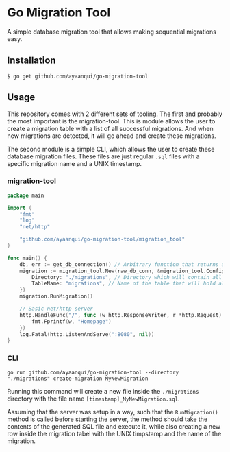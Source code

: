 # Go Migration Tool
A simple database migration tool that allows making sequential migrations easy.

## Installation
```
$ go get github.com/ayaanqui/go-migration-tool
```

## Usage
This repository comes with 2 different sets of tooling. The first and probably the most important is the migration-tool. This is module allows the user to create a migration table with a list of all successful migrations. And when new migrations are detected, it will go ahead and create these migrations.

The second module is a simple CLI, which allows the user to create these database migration files. These files are just regular `.sql` files with a specific migration name and a UNIX timestamp.

### migration-tool
```go
package main

import (
    "fmt"
    "log"
    "net/http"

    "github.com/ayaanqui/go-migration-tool/migration_tool"
)

func main() {
    db, err := get_db_connection() // Arbitrary function that returns an pointer to sql.DB
    migration := migration_tool.New(raw_db_conn, &migration_tool.Config{
        Directory: "./migrations", // Directory which will contain all migraiton files
        TableName: "migrations", // Name of the table that will hold all successful migrations
    })
    migration.RunMigration()

    // Basic net/http server
    http.HandleFunc("/", func (w http.ResponseWriter, r *http.Request) {
        fmt.Fprintf(w, "Homepage")
    })
    log.Fatal(http.ListenAndServe(":8080", nil))
}
```

### CLI
```
go run github.com/ayaanqui/go-migration-tool --directory "./migrations" create-migration MyNewMigration
```
Running this command will create a new file inside the `./migrations` directory with the file name `[timestamp]_MyNewMigration.sql`.

Assuming that the server was setup in a way, such that the `RunMigration()` method is called before starting the server, the method should take the contents of the generated SQL file and execute it, while also creating a new row inside the migration tabel with the UNIX timpstamp and the name of the migration.
